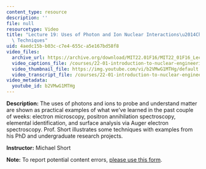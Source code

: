 ```yaml
---
content_type: resource
description: ''
file: null
resourcetype: Video
title: "Lecture 19: Uses of Photon and Ion Nuclear Interactions\u2014Characterization\
  \ Techniques"
uid: 4aedc15b-b03c-c7e4-655c-a5e167bd58f8
video_files:
  archive_url: https://archive.org/download/MIT22.01F16/MIT22_01F16_Lec19_300k.mp4
  video_captions_file: /courses/22-01-introduction-to-nuclear-engineering-and-ionizing-radiation-fall-2016/087fd9cb9c8e53b1abaed4a2fd6466a4_b2VMwG1MTHg.vtt
  video_thumbnail_file: https://img.youtube.com/vi/b2VMwG1MTHg/default.jpg
  video_transcript_file: /courses/22-01-introduction-to-nuclear-engineering-and-ionizing-radiation-fall-2016/084b1097cf9d6922cd50e74980895f20_b2VMwG1MTHg.pdf
video_metadata:
  youtube_id: b2VMwG1MTHg
---
```


**Description:** The uses of photons and ions to probe and understand matter are shown as practical examples of what we’ve learned in the past couple of weeks: electron microscopy, positron annihilation spectroscopy, elemental identification, and surface analysis via Auger electron spectroscopy. Prof. Short illustrates some techniques with examples from his PhD and undergraduate research projects.

**Instructor:** Michael Short

**Note:** To report potential content errors, [please use this form](https://forms.gle/8B2zcUvfCtgJdTdE7).